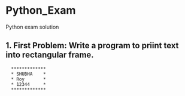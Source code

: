# Python_Exam
Python exam solution

## 1. First Problem: Write a program to priint text into rectangular frame.
      *************
      * SHUBHA    *
      * Roy       *
      * 12344     *
      *************
   
